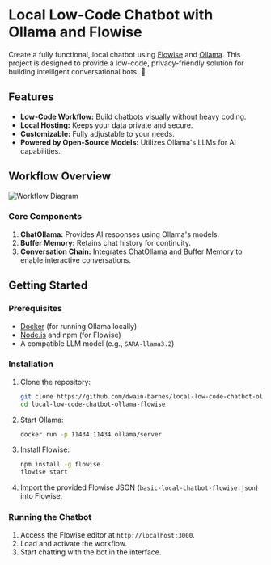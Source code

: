 # Local Low-Code Chatbot with Ollama and Flowise

Create a fully functional, local chatbot using [Flowise](https://flowiseai.com/) and [Ollama](https://ollama.com/). This project is designed to provide a low-code, privacy-friendly solution for building intelligent conversational bots. 🚀

## Features
- **Low-Code Workflow:** Build chatbots visually without heavy coding.
- **Local Hosting:** Keeps your data private and secure.
- **Customizable:** Fully adjustable to your needs.
- **Powered by Open-Source Models:** Utilizes Ollama's LLMs for AI capabilities.

## Workflow Overview
![Workflow Diagram](./assets/chatbot_workflow.png)

### Core Components
1. **ChatOllama:** Provides AI responses using Ollama's models.
2. **Buffer Memory:** Retains chat history for continuity.
3. **Conversation Chain:** Integrates ChatOllama and Buffer Memory to enable interactive conversations.

## Getting Started

### Prerequisites
- [Docker](https://www.docker.com/) (for running Ollama locally)
- [Node.js](https://nodejs.org/) and npm (for Flowise)
- A compatible LLM model (e.g., `SARA-llama3.2`)

### Installation
1. Clone the repository:
    ```bash
    git clone https://github.com/dwain-barnes/local-low-code-chatbot-ollama-flowise.git
    cd local-low-code-chatbot-ollama-flowise
    ```
2. Start Ollama:
    ```bash
    docker run -p 11434:11434 ollama/server
    ```
3. Install Flowise:
    ```bash
    npm install -g flowise
    flowise start
    ```
4. Import the provided Flowise JSON (`basic-local-chatbot-flowise.json`) into Flowise.

### Running the Chatbot
1. Access the Flowise editor at `http://localhost:3000`.
2. Load and activate the workflow.
3. Start chatting with the bot in the interface.

